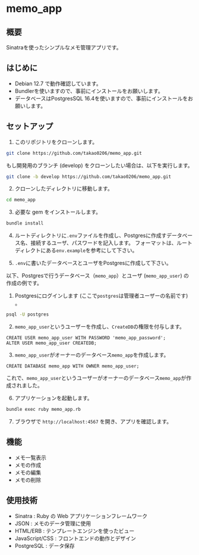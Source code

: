 # memo_app

## 概要
Sinatraを使ったシンプルなメモ管理アプリです。

## はじめに
- Debian 12.7 で動作確認しています。
- Bundlerを使いますので、事前にインストールをお願いします。
- データベースはPostgresSQL 16.4を使いますので、事前にインストールをお願いします。

## セットアップ
1. このリポジトリをクローンします。
  ```bash
  git clone https://github.com/takao0206/memo_app.git
  ```
  もし開発用のブランチ (develop) をクローンしたい場合は、以下を実行します。
  ```bash
  git clone -b develop https://github.com/takao0206/memo_app.git
  ```
2. クローンしたディレクトリに移動します。
  ```bash
  cd memo_app
  ```
3. 必要な gem をインストールします。
  ```bash
  bundle install
  ```
4. ルートディレクトリに`.env`ファイルを作成し、Postgresに作成すデータベース名、接続するユーザ、パスワードを記入します。
フォーマットは、ルートディレクトにある`env.example`を参考にして下さい。

5. `.env`に書いたデータベースとユーザをPostgresに作成して下さい。

以下、Postgresで行うデータベース（`memo_app`）とユーザ (`memo_app_user`) の作成の例です。
  1. Postgresにログインします (ここで`postgres`は管理者ユーザーの名前です) 。
  ```bash
  psql -U postgres
  ```
  2. `memo_app_user`というユーザーを作成し、`CreateDB`の権限を付与します。
  ```
  CREATE USER memo_app_user WITH PASSWORD 'memo_app_password';
  ALTER USER memo_app_user CREATEDB;
  ```
  3. `memo_app_user`がオーナーのデータベース`memo_app`を作成します。
  ```
  CREATE DATABASE memo_app WITH OWNER memo_app_user;
  ```
  これで、`memo_app_user`というユーザーがオーナーのデータベース`memo_app`が作成されました。

6. アプリケーションを起動します。
  ```bash
  bundle exec ruby memo_app.rb
  ```
7. ブラウザで `http://localhost:4567` を開き、アプリを確認します。

## 機能
- メモ一覧表示
- メモの作成
- メモの編集
- メモの削除

## 使用技術
- Sinatra : Ruby の Web アプリケーションフレームワーク
- JSON : メモのデータ管理に使用
- HTML/ERB : テンプレートエンジンを使ったビュー
- JavaScript/CSS : フロントエンドの動作とデザイン
- PostgreSQL : データ保存

